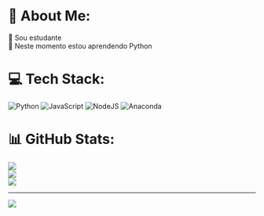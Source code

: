 # 💫 About Me:
🔭 Sou estudante <br>🌱 Neste momento estou aprendendo Python<br>


# 💻 Tech Stack:
![Python](https://img.shields.io/badge/python-3670A0?style=for-the-badge&logo=python&logoColor=ffdd54) ![JavaScript](https://img.shields.io/badge/javascript-%23323330.svg?style=for-the-badge&logo=javascript&logoColor=%23F7DF1E) ![NodeJS](https://img.shields.io/badge/node.js-6DA55F?style=for-the-badge&logo=node.js&logoColor=white) ![Anaconda](https://img.shields.io/badge/Anaconda-%2344A833.svg?style=for-the-badge&logo=anaconda&logoColor=white)
# 📊 GitHub Stats:
![](https://github-readme-stats.vercel.app/api?username=ThunderByte1001&theme=dracula&hide_border=false&include_all_commits=false&count_private=false)<br/>
![](https://github-readme-streak-stats.herokuapp.com/?user=ThunderByte1001&theme=dracula&hide_border=false)<br/>
![](https://github-readme-stats.vercel.app/api/top-langs/?username=ThunderByte1001&theme=dracula&hide_border=false&include_all_commits=false&count_private=false&layout=compact)

---
[![](https://visitcount.itsvg.in/api?id=ThunderByte1001&icon=2&color=1)](https://visitcount.itsvg.in)

<!-- Proudly created with GPRM ( https://gprm.itsvg.in ) -->